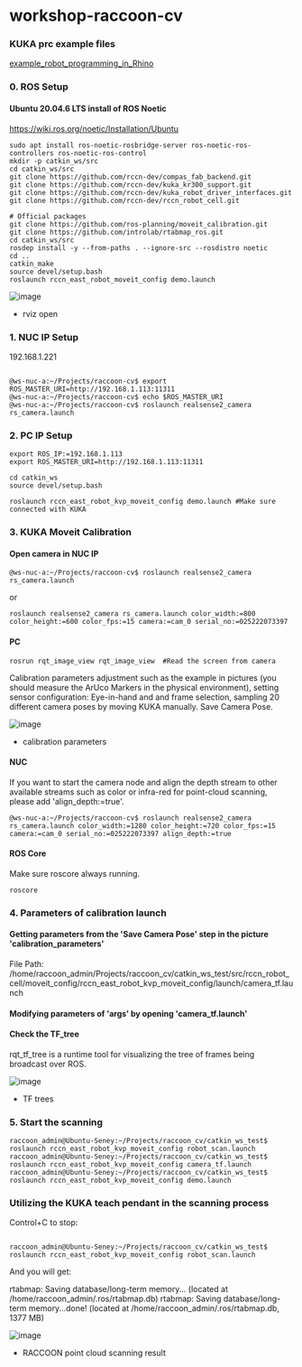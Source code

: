 # workshop-raccoon-cv

### KUKA prc example files
[example_robot_programming_in_Rhino](https://drive.google.com/file/d/1kzzR0gK_d3wgkkV1yESv7XUb84CfU9Pq/view?usp=sharing)


### 0. ROS Setup
#### Ubuntu 20.04.6 LTS install of ROS Noetic
https://wiki.ros.org/noetic/Installation/Ubuntu

```
sudo apt install ros-noetic-rosbridge-server ros-noetic-ros-controllers ros-noetic-ros-control
mkdir -p catkin_ws/src
cd catkin_ws/src
git clone https://github.com/rccn-dev/compas_fab_backend.git
git clone https://github.com/rccn-dev/kuka_kr300_support.git
git clone https://github.com/rccn-dev/kuka_robot_driver_interfaces.git
git clone https://github.com/rccn-dev/rccn_robot_cell.git

# Official packages
git clone https://github.com/ros-planning/moveit_calibration.git
git clone https://github.com/introlab/rtabmap_ros.git
cd catkin_ws/src
rosdep install -y --from-paths . --ignore-src --rosdistro noetic
cd ..
catkin_make
source devel/setup.bash
roslaunch rccn_east_robot_moveit_config demo.launch
```


![image](assets/rviz_open.png)   

* rviz open

### 1. NUC IP Setup
192.168.1.221
```

@ws-nuc-a:~/Projects/raccoon-cv$ export ROS_MASTER_URI=http://192.168.1.113:11311
@ws-nuc-a:~/Projects/raccoon-cv$ echo $ROS_MASTER_URI 
@ws-nuc-a:~/Projects/raccoon-cv$ roslaunch realsense2_camera rs_camera.launch 
```

### 2. PC IP Setup

```
export ROS_IP:=192.168.1.113
export ROS_MASTER_URI=http://192.168.1.113:11311

cd catkin_ws
source devel/setup.bash

roslaunch rccn_east_robot_kvp_moveit_config demo.launch #Make sure connected with KUKA
```

### 3. KUKA Moveit Calibration
#### Open camera in NUC IP

```
@ws-nuc-a:~/Projects/raccoon-cv$ roslaunch realsense2_camera rs_camera.launch 
```

or

```
roslaunch realsense2_camera rs_camera.launch color_width:=800 color_height:=600 color_fps:=15 camera:=cam_0 serial_no:=025222073397
```

#### PC

```
rosrun rqt_image_view rqt_image_view  #Read the screen from camera
```

Calibration parameters adjustment such as the example in pictures (you should measure the ArUco Markers in the physical environment), setting sensor configuration: Eye-in-hand and and frame selection, sampling 20 different camera poses by moving KUKA manually. Save Camera Pose.

![image](assets/calibration_parameters.png) 

* calibration parameters


#### NUC

If you want to start the camera node and align the depth stream to other available streams such as color or infra-red for point-cloud scanning, please add 'align_depth:=true'.

```
@ws-nuc-a:~/Projects/raccoon-cv$ roslaunch realsense2_camera rs_camera.launch color_width:=1280 color_height:=720 color_fps:=15 camera:=cam_0 serial_no:=025222073397 align_depth:=true
```

#### ROS Core
Make sure roscore always running.

```
roscore
```

### 4. Parameters of calibration launch

#### Getting parameters from the 'Save Camera Pose' step in the picture 'calibration_parameters'

File Path: /home/raccoon_admin/Projects/raccoon_cv/catkin_ws_test/src/rccn_robot_cell/moveit_config/rccn_east_robot_kvp_moveit_config/launch/camera_tf.launch

#### Modifying parameters of 'args' by opening 'camera_tf.launch'

<launch>
  <!-- The rpy in the comment uses the extrinsic XYZ convention, which is the same as is used in a URDF. See
   	http://wiki.ros.org/geometry2/RotationMethods and https://en.wikipedia.org/wiki/Euler_angles for more info. -->
  <!-- xyz="-0.104779 -3.54855 -0.0582245" rpy="0.493805 0.386728 -1.7957" -->
  <node pkg="tf2_ros" type="static_transform_publisher" name="camera_link_broadcaster"
  	args="-0.104779 -3.54855 -0.0582245   0.0037842 0.303698 -0.714869 0.629854 east_tool0 cam_0_link" />
</launch>

#### Check the TF_tree

rqt_tf_tree is a runtime tool for visualizing the tree of frames being broadcast over ROS.

![image](assets/TF_tree.png) 

* TF trees

### 5. Start the scanning

```
raccoon_admin@Ubuntu-Seney:~/Projects/raccoon_cv/catkin_ws_test$ roslaunch rccn_east_robot_kvp_moveit_config robot_scan.launch
raccoon_admin@Ubuntu-Seney:~/Projects/raccoon_cv/catkin_ws_test$ roslaunch rccn_east_robot_kvp_moveit_config camera_tf.launch
raccoon_admin@Ubuntu-Seney:~/Projects/raccoon_cv/catkin_ws_test$ roslaunch rccn_east_robot_kvp_moveit_config demo.launch
```

### Utilizing the KUKA teach pendant in the scanning process

Control+C to stop:

```

raccoon_admin@Ubuntu-Seney:~/Projects/raccoon_cv/catkin_ws_test$ roslaunch rccn_east_robot_kvp_moveit_config robot_scan.launch
```

And you will get:

rtabmap: Saving database/long-term memory... (located at /home/raccoon_admin/.ros/rtabmap.db)
rtabmap: Saving database/long-term memory...done! (located at /home/raccoon_admin/.ros/rtabmap.db, 1377 MB)

![image](assets/RACCOON_Pointcloud_Scanning.png) 

* RACCOON point cloud scanning result

